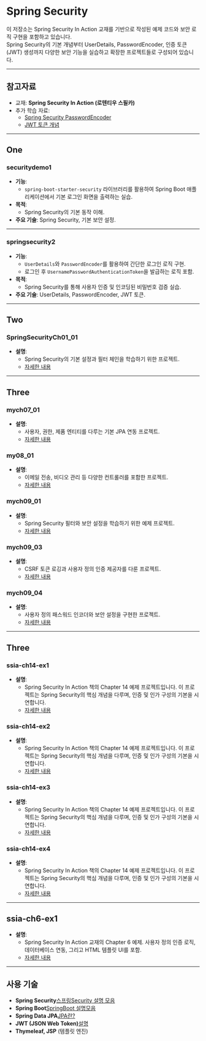 # Spring Security

이 저장소는 Spring Security In Action 교재를 기반으로 작성된 예제 코드와 보안 로직 구현을 포함하고 있습니다.  
Spring Security의 기본 개념부터 UserDetails, PasswordEncoder, 인증 토큰(JWT) 생성까지 다양한 보안 기능을 실습하고 확장한 프로젝트들로 구성되어 있습니다.

---

## 참고자료

- 교재: **Spring Security In Action (로텐티우 스필카)**  
- 추가 학습 자료:
  - [Spring Security PasswordEncoder](https://github.com/imsukju/MyStudyNote/blob/main/SpringSecurity/PasswordEncoder.md)
  - [JWT 토큰 개념](https://github.com/imsukju/MyStudyNote/blob/main/SpringSecurity/JWT%ED%86%A0%ED%81%B0.md)

---

## One

### securitydemo1
- **기능**:  
  - `spring-boot-starter-security` 라이브러리를 활용하여 Spring Boot 애플리케이션에서 기본 로그인 화면을 출력하는 실습.
- **목적**:  
  - Spring Security의 기본 동작 이해.
- **주요 기술**: Spring Security, 기본 보안 설정.

---

### springsecurity2
- **기능**:  
  - `UserDetails`와 `PasswordEncoder`를 활용하여 간단한 로그인 로직 구현.
  - 로그인 후 `UsernamePasswordAuthenticationToken`을 발급하는 로직 포함.
- **목적**:  
  - Spring Security를 통해 사용자 인증 및 인코딩된 비밀번호 검증 실습.
- **주요 기술**: UserDetails, PasswordEncoder, JWT 토큰.

---

## Two

### SpringSecurityCh01_01
- **설명**:  
  - Spring Security의 기본 설정과 필터 체인을 학습하기 위한 프로젝트.  
  - [자세한 내용](./Two/SpringSecurityCh01_01/README.md)

---

## Three

### mych07_01
- **설명**:  
  - 사용자, 권한, 제품 엔티티를 다루는 기본 JPA 연동 프로젝트.  
  - [자세한 내용](./Three/mych07_01/README.md)

### my08_01
- **설명**:  
  - 이메일 전송, 비디오 관리 등 다양한 컨트롤러를 포함한 프로젝트.  
  - [자세한 내용](./Three/my08_01/README.md)

### mych09_01
- **설명**:  
  - Spring Security 필터와 보안 설정을 학습하기 위한 예제 프로젝트.  
  - [자세한 내용](./Three/mych09_01/README.md)

### mych09_03
- **설명**:  
  - CSRF 토큰 로깅과 사용자 정의 인증 제공자를 다룬 프로젝트.  
  - [자세한 내용](./Three/mych09_03/README.md)

### mych09_04
- **설명**:  
  - 사용자 정의 패스워드 인코더와 보안 설정을 구현한 프로젝트.  
  - [자세한 내용](./Three/mych09_04/README.md)

---
## Three

### ssia-ch14-ex1
- **설명**:  
  - Spring Security In Action 책의 Chapter 14 예제 프로젝트입니다. 이 프로젝트는 Spring Security의 핵심 개념을 다루며, 인증 및 인가 구성의 기본을 시연합니다.
  - [자세한 내용](./Four/ssia-ch14-ex1/README.md)

### ssia-ch14-ex2
- **설명**:  
  - Spring Security In Action 책의 Chapter 14 예제 프로젝트입니다. 이 프로젝트는 Spring Security의 핵심 개념을 다루며, 인증 및 인가 구성의 기본을 시연합니다.
  - [자세한 내용](./Four/ssia-ch14-ex2/README.md)

### ssia-ch14-ex3
- **설명**:  
  - Spring Security In Action 책의 Chapter 14 예제 프로젝트입니다. 이 프로젝트는 Spring Security의 핵심 개념을 다루며, 인증 및 인가 구성의 기본을 시연합니다.
  - [자세한 내용](./Four/ssia-ch14-ex3/README.md)

### ssia-ch14-ex4
- **설명**:  
  - Spring Security In Action 책의 Chapter 14 예제 프로젝트입니다. 이 프로젝트는 Spring Security의 핵심 개념을 다루며, 인증 및 인가 구성의 기본을 시연합니다.
  - [자세한 내용](./Four/ssia-ch14-ex4/README.md)


---
## ssia-ch6-ex1

- **설명**:  
  - Spring Security In Action 교재의 Chapter 6 예제. 사용자 정의 인증 로직, 데이터베이스 연동, 그리고 HTML 템플릿 UI를 포함.  
  - [자세한 내용](./ssia-ch6-ex1/README.md)

---

## 사용 기술

- **Spring Security**[스프링Security 설명 모음](https://github.com/imsukju/MyStudyNote/tree/main/SpringSecurity)
- **Spring Boot**[SpringBoot 설명모음](https://github.com/imsukju/MyStudyNote/tree/main/SpringSecurity)
- **Spring Data JPA**[JPA란?](https://github.com/imsukju/MyStudyNote/tree/main/JPA)
- **JWT (JSON Web Token)**[설명](https://github.com/imsukju/MyStudyNote/blob/main/SpringSecurity/JWT%ED%86%A0%ED%81%B0.md)
- **Thymeleaf, JSP** (템플릿 엔진)

